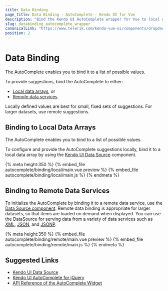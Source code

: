 ```yaml
---
title: Data Binding
page_title: Data Binding - AutoComplete - Kendo UI for Vue
description: "Bind the Kendo UI AutoComplete wrapper for Vue to local data arrays or remote data services."
slug: databinding_autocomplete_wrapper
canonicalLink: "https://www.telerik.com/kendo-vue-ui/components/dropdowns/autocomplete/binding/"
position: 2
---
```


<div><WrapperBanner link="/kendo-vue-ui/components/dropdowns/autocomplete/binding"></WrapperBanner></div>

# Data Binding

The AutoComplete enables you to bind it to a list of possible values.

To provide suggestions, bind the AutoComplete to either:
* [Local data arrays](#toc-binding-to-local-data-arrays), or
* [Remote data services](#toc-binding-to-remote-data-services).

Locally defined values are best for small, fixed sets of suggestions. For larger datasets, use remote suggestions.

## Binding to Local Data Arrays

The AutoComplete enables you to bind to a list of possible values.

To configure and provide the AutoComplete suggestions locally, bind it to a local data array by using the [Kendo UI Data Source](https://docs.telerik.com/kendo-ui/framework/datasource/overview) component.

{% meta height:350 %}
{% embed_file autocomplete/binding/local/main.vue preview %}
{% embed_file autocomplete/binding/local/main.js %}
{% endmeta %}

## Binding to Remote Data Services

To initialize the AutoComplete by binding it to a remote data service, use the [Data Source component](https://docs.telerik.com/kendo-ui/framework/datasource/overview). Remote data binding is appropriate for larger datasets, so that items are loaded on demand when displayed. You can use the DataSource for serving data from a variety of data services such as [XML](https://en.wikipedia.org/wiki/XML), [JSON](https://en.wikipedia.org/wiki/JSON), and [JSONP](https://en.wikipedia.org/wiki/JSONP).

{% meta height:350 %}
{% embed_file autocomplete/binding/remote/main.vue preview %}
{% embed_file autocomplete/binding/remote/main.js %}
{% endmeta %}

## Suggested Links

* [Kendo UI Data Source](https://docs.telerik.com/kendo-ui/framework/datasource/overview)
* [Kendo UI AutoComplete for jQuery](https://docs.telerik.com/kendo-ui/controls/editors/autocomplete/overview)
* [API Reference of the AutoComplete Widget](https://docs.telerik.com/kendo-ui/api/javascript/ui/autocomplete)
